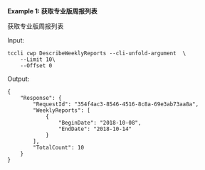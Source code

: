 **Example 1: 获取专业版周报列表**

获取专业版周报列表

Input: 

```
tccli cwp DescribeWeeklyReports --cli-unfold-argument  \
    --Limit 10\
    --Offset 0
```

Output: 
```
{
    "Response": {
        "RequestId": "354f4ac3-8546-4516-8c8a-69e3ab73aa8a",
        "WeeklyReports": [
            {
                "BeginDate": "2018-10-08",
                "EndDate": "2018-10-14"
            }
        ],
        "TotalCount": 10
    }
}
```

